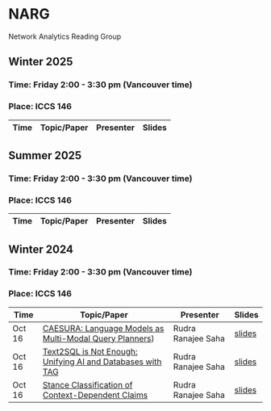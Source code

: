 # NARG
Network Analytics Reading Group

## Winter 2025
### Time: Friday 2:00 - 3:30 pm (Vancouver time)
### Place: ICCS 146

| Time | Topic/Paper | Presenter | Slides |
| ----  | ------ | ------- | ------ |



## Summer 2025
### Time: Friday 2:00 - 3:30 pm (Vancouver time)
### Place: ICCS 146

| Time | Topic/Paper | Presenter | Slides |
| ----  | ------ | ------- | ------ |

## Winter 2024
### Time: Friday 2:00 - 3:30 pm (Vancouver time)
### Place: ICCS 146

| Time | Topic/Paper | Presenter | Slides |
| ----  | ------ | ------- | ------ |
| Oct 16 | [CAESURA: Language Models as Multi-Modal Query Planners](https://arxiv.org/pdf/2308.03424))| Rudra Ranajee Saha | [slides](https://github.com/UBC-DMM/NARG/blob/main/slides/CAESURA_%20Language%20Models%20as%20Multi-Modal%20Query%20Planners.pdf)|
| Oct 16 | [Text2SQL is Not Enough: Unifying AI and Databases with TAG](https://arxiv.org/pdf/2408.14717)| Rudra Ranajee Saha | [slides](https://github.com/UBC-DMM/NARG/blob/main/slides/Text2SQL%20is%20Not%20Enough-%20Unifying%20AI%20and%20Databases%20with%20TAG%20.pdf)|
| Oct 16 | [Stance Classification of Context-Dependent Claims](https://aclanthology.org/E17-1024.pdf)| Rudra Ranajee Saha | [slides](https://github.com/UBC-DMM/NARG/blob/main/slides/Stance%20Classification%20of%20Context-Dependent%20Claims.pdf)|

